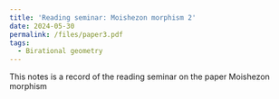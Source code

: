 ```yaml
---
title: 'Reading seminar: Moishezon morphism 2'
date: 2024-05-30
permalink: /files/paper3.pdf
tags:
  - Birational geometry
---
```


This notes is a record of the reading seminar on the paper Moishezon morphism